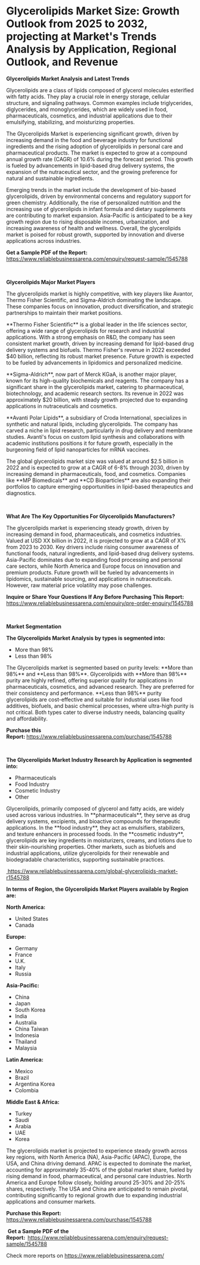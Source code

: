 <p><h1>Glycerolipids Market Size: Growth Outlook from 2025 to 2032, projecting at Market's Trends Analysis by Application, Regional Outlook, and Revenue</h1></p><p><strong>Glycerolipids Market Analysis and Latest Trends</strong></p>
<p><p>Glycerolipids are a class of lipids composed of glycerol molecules esterified with fatty acids. They play a crucial role in energy storage, cellular structure, and signaling pathways. Common examples include triglycerides, diglycerides, and monoglycerides, which are widely used in food, pharmaceuticals, cosmetics, and industrial applications due to their emulsifying, stabilizing, and moisturizing properties.</p><p>The Glycerolipids Market is experiencing significant growth, driven by increasing demand in the food and beverage industry for functional ingredients and the rising adoption of glycerolipids in personal care and pharmaceutical products. The market is expected to grow at a compound annual growth rate (CAGR) of 10.6% during the forecast period. This growth is fueled by advancements in lipid-based drug delivery systems, the expansion of the nutraceutical sector, and the growing preference for natural and sustainable ingredients.</p><p>Emerging trends in the market include the development of bio-based glycerolipids, driven by environmental concerns and regulatory support for green chemistry. Additionally, the rise of personalized nutrition and the increasing use of glycerolipids in infant formula and dietary supplements are contributing to market expansion. Asia-Pacific is anticipated to be a key growth region due to rising disposable incomes, urbanization, and increasing awareness of health and wellness. Overall, the glycerolipids market is poised for robust growth, supported by innovation and diverse applications across industries.</p></p>
<p><strong>Get a Sample PDF of the Report:&nbsp;</strong> <a href="https://www.reliablebusinessarena.com/enquiry/request-sample/1545788?utm_campaign=2208&utm_medium=2&utm_source=Github&utm_content=ia&utm_term=26012025&utm_id=glycerolipids">https://www.reliablebusinessarena.com/enquiry/request-sample/1545788</a></p>
<p>&nbsp;</p>
<p><strong>Glycerolipids Major Market Players</strong></p>
<p><p>The glycerolipids market is highly competitive, with key players like Avantor, Thermo Fisher Scientific, and Sigma-Aldrich dominating the landscape. These companies focus on innovation, product diversification, and strategic partnerships to maintain their market positions.</p><p>**Thermo Fisher Scientific** is a global leader in the life sciences sector, offering a wide range of glycerolipids for research and industrial applications. With a strong emphasis on R&D, the company has seen consistent market growth, driven by increasing demand for lipid-based drug delivery systems and biofuels. Thermo Fisher's revenue in 2022 exceeded $40 billion, reflecting its robust market presence. Future growth is expected to be fueled by advancements in lipidomics and personalized medicine.</p><p>**Sigma-Aldrich**, now part of Merck KGaA, is another major player, known for its high-quality biochemicals and reagents. The company has a significant share in the glycerolipids market, catering to pharmaceutical, biotechnology, and academic research sectors. Its revenue in 2022 was approximately $20 billion, with steady growth projected due to expanding applications in nutraceuticals and cosmetics.</p><p>**Avanti Polar Lipids**, a subsidiary of Croda International, specializes in synthetic and natural lipids, including glycerolipids. The company has carved a niche in lipid research, particularly in drug delivery and membrane studies. Avanti's focus on custom lipid synthesis and collaborations with academic institutions positions it for future growth, especially in the burgeoning field of lipid nanoparticles for mRNA vaccines.</p><p>The global glycerolipids market size was valued at around $2.5 billion in 2022 and is expected to grow at a CAGR of 6-8% through 2030, driven by increasing demand in pharmaceuticals, food, and cosmetics. Companies like **MP Biomedicals** and **CD Bioparticles** are also expanding their portfolios to capture emerging opportunities in lipid-based therapeutics and diagnostics.</p></p>
<p>&nbsp;</p>
<p><strong>What Are The Key Opportunities For Glycerolipids Manufacturers?</strong></p>
<p><p>The glycerolipids market is experiencing steady growth, driven by increasing demand in food, pharmaceuticals, and cosmetics industries. Valued at USD XX billion in 2022, it is projected to grow at a CAGR of X% from 2023 to 2030. Key drivers include rising consumer awareness of functional foods, natural ingredients, and lipid-based drug delivery systems. Asia-Pacific dominates due to expanding food processing and personal care sectors, while North America and Europe focus on innovation and premium products. Future growth will be fueled by advancements in lipidomics, sustainable sourcing, and applications in nutraceuticals. However, raw material price volatility may pose challenges.</p></p>
<p><strong>Inquire or Share Your Questions If Any Before Purchasing This Report:</strong> <a href="https://www.reliablebusinessarena.com/enquiry/pre-order-enquiry/1545788?utm_campaign=2208&utm_medium=2&utm_source=Github&utm_content=ia&utm_term=26012025&utm_id=glycerolipids">https://www.reliablebusinessarena.com/enquiry/pre-order-enquiry/1545788</a></p>
<p>&nbsp;</p>
<p><strong>Market Segmentation</strong></p>
<p><strong>The Glycerolipids Market Analysis by types is segmented into:</strong></p>
<p><ul><li>More than 98%</li><li>Less than 98%</li></ul></p>
<p><p>The Glycerolipids market is segmented based on purity levels: **More than 98%** and **Less than 98%**. Glycerolipids with **More than 98%** purity are highly refined, offering superior quality for applications in pharmaceuticals, cosmetics, and advanced research. They are preferred for their consistency and performance. **Less than 98%** purity glycerolipids are cost-effective and suitable for industrial uses like food additives, biofuels, and basic chemical processes, where ultra-high purity is not critical. Both types cater to diverse industry needs, balancing quality and affordability.</p></p>
<p><strong>Purchase this Report:&nbsp;</strong><a href="https://www.reliablebusinessarena.com/purchase/1545788?utm_campaign=2208&utm_medium=2&utm_source=Github&utm_content=ia&utm_term=26012025&utm_id=glycerolipids">https://www.reliablebusinessarena.com/purchase/1545788</a></p>
<p>&nbsp;</p>
<p><strong>The Glycerolipids Market Industry Research by Application is segmented into:</strong></p>
<p><ul><li>Pharmaceuticals</li><li>Food Industry</li><li>Cosmetic Industry</li><li>Other</li></ul></p>
<p><p>Glycerolipids, primarily composed of glycerol and fatty acids, are widely used across various industries. In **pharmaceuticals**, they serve as drug delivery systems, excipients, and bioactive compounds for therapeutic applications. In the **food industry**, they act as emulsifiers, stabilizers, and texture enhancers in processed foods. In the **cosmetic industry**, glycerolipids are key ingredients in moisturizers, creams, and lotions due to their skin-nourishing properties. Other markets, such as biofuels and industrial applications, utilize glycerolipids for their renewable and biodegradable characteristics, supporting sustainable practices.</p></p>
<p><a href="https://www.reliablebusinessarena.com/global-glycerolipids-market-r1545788?utm_campaign=2208&utm_medium=2&utm_source=Github&utm_content=ia&utm_term=26012025&utm_id=glycerolipids">&nbsp;https://www.reliablebusinessarena.com/global-glycerolipids-market-r1545788</a></p>
<p><strong>In terms of Region, the Glycerolipids Market Players available by Region are:</strong></p>
<p>
    <p> <strong> North America: </strong>
        <ul>
            <li>United States</li>
            <li>Canada</li>
        </ul>
        </p> 
    <p> <strong> Europe: </strong>
        <ul>
            <li>Germany</li>
            <li>France</li>
            <li>U.K.</li>
            <li>Italy</li>
            <li>Russia</li>
        </ul>
        </p> 
    <p> <strong> Asia-Pacific: </strong>
        <ul>
            <li>China</li>
            <li>Japan</li>
            <li>South Korea</li>
            <li>India</li>
            <li>Australia</li>
            <li>China Taiwan</li>
            <li>Indonesia</li>
            <li>Thailand</li>
            <li>Malaysia</li>
        </ul>
        </p> 
    <p> <strong> Latin America: </strong>
        <ul>
            <li>Mexico</li>
            <li>Brazil</li>
            <li>Argentina Korea</li>
            <li>Colombia</li>
        </ul>
        </p> 
    <p> <strong> Middle East & Africa: </strong>
        <ul>
            <li>Turkey</li>
            <li>Saudi</li>
            <li>Arabia</li>
            <li>UAE</li>
            <li>Korea</li>
        </ul>
    </p>
    </p>
<p><p>The glycerolipids market is projected to experience steady growth across key regions, with North America (NA), Asia-Pacific (APAC), Europe, the USA, and China driving demand. APAC is expected to dominate the market, accounting for approximately 35-40% of the global market share, fueled by rising demand in food, pharmaceutical, and personal care industries. North America and Europe follow closely, holding around 25-30% and 20-25% shares, respectively. The USA and China are anticipated to remain pivotal, contributing significantly to regional growth due to expanding industrial applications and consumer markets.</p></p>
<p><strong>Purchase this Report: </strong><a href="https://www.reliablebusinessarena.com/purchase/1545788?utm_campaign=2208&utm_medium=2&utm_source=Github&utm_content=ia&utm_term=26012025&utm_id=glycerolipids">https://www.reliablebusinessarena.com/purchase/1545788</a></p>
<p>&nbsp;<strong>Get a Sample PDF of the Report:&nbsp;&nbsp;</strong><a href="https://www.reliablebusinessarena.com/enquiry/request-sample/1545788?utm_campaign=2208&utm_medium=2&utm_source=Github&utm_content=ia&utm_term=26012025&utm_id=glycerolipids">https://www.reliablebusinessarena.com/enquiry/request-sample/1545788</a></p>
<p><strong></strong></p>
<p>Check more reports on <a href="https://www.reliablebusinessarena.com/?utm_campaign=2208&utm_medium=2&utm_source=Github&utm_content=ia&utm_term=26012025&utm_id=glycerolipids">https://www.reliablebusinessarena.com/</a></p>